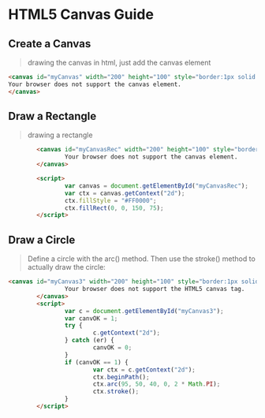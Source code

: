 # HTML5 Canvas Guide

## Create a Canvas
> drawing the canvas in html, just add the canvas element
``` html
<canvas id="myCanvas" width="200" height="100" style="border:1px solid #000000;">
Your browser does not support the canvas element.
</canvas>
```

## Draw a Rectangle
> drawing a rectangle
``` html
        <canvas id="myCanvasRec" width="200" height="100" style="border:1px solid #c3c3c3;">
                Your browser does not support the canvas element.
        </canvas>

        <script>
                var canvas = document.getElementById("myCanvasRec");
                var ctx = canvas.getContext("2d");
                ctx.fillStyle = "#FF0000";
                ctx.fillRect(0, 0, 150, 75);
        </script>
```

## Draw a Circle
> Define a circle with the arc() method. Then use the stroke() method to actually draw the circle:

``` html
<canvas id="myCanvas3" width="200" height="100" style="border:1px solid #d3d3d3;background:#ffffff;">
                Your browser does not support the HTML5 canvas tag.
        </canvas>
        <script>
                var c = document.getElementById("myCanvas3");
                var canvOK = 1;
                try {
                        c.getContext("2d");
                } catch (er) {
                        canvOK = 0;
                }
                if (canvOK == 1) {
                        var ctx = c.getContext("2d");
                        ctx.beginPath();
                        ctx.arc(95, 50, 40, 0, 2 * Math.PI);
                        ctx.stroke();
                }
        </script>

```
